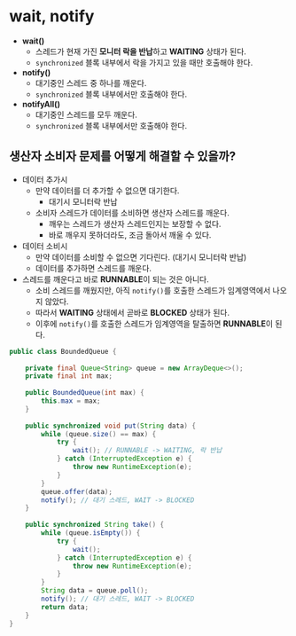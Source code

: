 # wait, notify

- **wait()**
  - 스레드가 현재 가진 **모니터 락을 반납**하고 **WAITING** 상태가 된다.
  - `synchronized` 블록 내부에서 락을 가지고 있을 때만 호출해야 한다.
- **notify()**
  - 대기중인 스레드 중 하나를 깨운다.
  - `synchronized` 블록 내부에서만 호출해야 한다.
- **notifyAll()**
  - 대기중인 스레드를 모두 깨운다.
  - `synchronized` 블록 내부에서만 호출해야 한다.

## 생산자 소비자 문제를 어떻게 해결할 수 있을까?

- 데이터 추가시
  - 만약 데이터를 더 추가할 수 없으면 대기한다.
    - 대기시 모니터락 반납
  - 소비자 스레드가 데이터를 소비하면 생산자 스레드를 깨운다.
    - 깨우는 스레드가 생산자 스레드인지는 보장할 수 없다.
    - 바로 깨우지 못하더라도, 조금 돌아서 깨울 수 있다.
- 데이터 소비시
  - 만약 데이터를 소비할 수 없으면 기다린다. (대기시 모니터락 반납)
  - 데이터를 추가하면 스레드를 깨운다.
- 스레드를 깨운다고 바로 **RUNNABLE**이 되는 것은 아니다.
  - 소비 스레드를 깨웠지만, 아직 `notify()`를 호출한 스레드가 임계영역에서 나오지 않았다.
  - 따라서 **WAITING** 상태에서 곧바로 **BLOCKED** 상태가 된다.
  - 이후에 `notify()`를 호출한 스레드가 임계영역을 탈출하면 **RUNNABLE**이 된다.

```java
public class BoundedQueue {
	
	private final Queue<String> queue = new ArrayDeque<>();
	private final int max;
	
	public BoundedQueue(int max) {
		this.max = max;
	}
	
	public synchronized void put(String data) {
		while (queue.size() == max) {
			try {
				wait(); // RUNNABLE -> WAITING, 락 반납
			} catch (InterruptedException e) {
				throw new RuntimeException(e);
			}
		}
		queue.offer(data);
		notify(); // 대기 스레드, WAIT -> BLOCKED
	}
	
	public synchronized String take() {
		while (queue.isEmpty()) {
			try {
				wait();
			} catch (InterruptedException e) {
				throw new RuntimeException(e);
			}
		}
		String data = queue.poll();
		notify(); // 대기 스레드, WAIT -> BLOCKED
		return data;
	}
}
```
